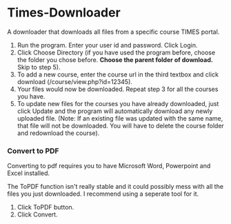 # Times-Downloader

A downloader that downloads all files from a specific course TIMES portal. 

1. Run the program. Enter your user id and password. Click Login. 
2. Click Choose Directory (if you have used the program before, choose the folder you chose before. **Choose the parent folder of download.** Skip to step 5).
3. To add a new course, enter the course url in the third textbox and click download (/course/view.php?id=12345).
4. Your files would now be downloaded. Repeat step 3 for all the courses you have.
5. To update new files for the courses you have already downloaded, just click Update and the program will automatically download any newly uploaded file. (Note: If an existing file was updated with the same name, that file will not be downloaded. You will have to delete the course folder and redownload the course).

### Convert to PDF
Converting to pdf requires you to have Microsoft Word, Powerpoint and Excel installed.

The ToPDF function isn't really stable and it could possibly mess with all the files you just downloaded. I recommend using a seperate tool for it.

1. Click ToPDF button.
2. Click Convert.



